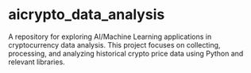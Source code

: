 # aicrypto_data_analysis
A repository for exploring AI/Machine Learning applications in cryptocurrency data analysis. This project focuses on collecting, processing, and analyzing historical crypto price data using Python and relevant libraries.
